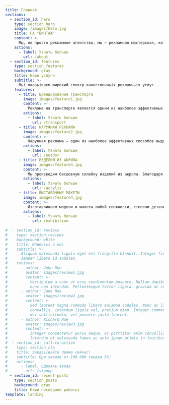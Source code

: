 ```yaml
---
title: Главная
sections:
  - section_id: hero
    type: section_hero
    image: /images/hero.jpg
    title: РА "ВИНТАЖ"
    content: >-
      Мы, не просто рекламное агентство, мы – рекламная мастерская, которая создаёт красивые эксклюзивные изделия из акрила, оргстекла, ПВХ и литого поликарбоната.
    actions:
      - label: Узнать больше
        url: /about
  - section_id: features
    type: section_features
    background: gray
    title: Наши услуги
    subtitle: >-
      Мьі оказьіваем широкий спектр качественньіх рекламньіх услуг.
    features:
      - title: Брендирование транспорта
        image: images/feature1.jpg
        content: >-
          Реклама на транспорте является одним из наиболее эффективных и дешевых методов рекламы товаров и услуг. С помощью оклейки плёнкой можно преобразовать весь автопарк Вашей компании в передвижной рекламный носитель, который будет работать 24 часа в сутки.
        actions:
          - label: Узнать больше
            url: /transport
      - title: НАРУЖНАЯ РЕКЛАМА
        image: images/feature2.jpg
        content: >-
          Наружная реклама — один из наиболее эффективных способов выделиться на фоне конкурентов и оптимальный инструмент для достижения поставленных целей.
        actions:
          - label: Узнать больше
            url: /outdor
      - title: ИЗДЕЛИЯ ИЗ АКРИЛА
        image: images/feature3.jpg
        content: >-
          Мы производим бесшовную склейку изделий из акрила. Благодаря качественной склейке акрила различными видами клеев (двухкомпонентными ,УФ клеями) с последующей обработкой шва, он становится практически невидимым и придает изделию вид монолитности.
        actions:
          - label: Узнать больше
            url: /acrylic
      - title: ВЫСТАВОЧНЫЕ МАКЕТЫ
        image: images/feature4.jpg
        content: >-
          Изготавливаем модели и макеты любой сложности, степени деталировки и масштаба. Выставочные макеты, музейные модели и диорамы, архитектурные, ландшафтные планы территории.
        actions:
          - label: Узнать больше
            url: /exhibition
            
#  - section_id: reviews
#    type: section_reviews
#    background: white
#    title: Клиентьі о нас
#    subtitle: >-
#      Aliquam malesuada ligula eget est fringilla blandit. Integer finibus
#      semper libero id sodales. 
#    reviews:
#      - author: John Doe
#        avatar: images/review1.jpg
#        content: >-
#          Vestibulum a nunc ut eros condimentum posuere. Nullam dapibus quis
#          nunc non interdum. Pellentesque tortor ligula, gravida ac commodo eu.
#      - author: Jane Roe
#        avatar: images/review2.jpg
#        content: >-
#          Sed laoreet magna commodo libero euismod sodales. Nunc ac libero
#          convallis, interdum ligula vel, pretium diam. Integer commodo sem at
#          dui sollicitudin, vel posuere justo laoreet.
#      - author: Richard Roe
#        avatar: images/review3.jpg
#        content: >-
#          Integer consectetur purus neque, ac porttitor enim convallis vitae.
#          Interdum et malesuada fames ac ante ipsum primis in faucibus.
#  - section_id: call-to-action
#    type: section_cta
#    title: Заказьівайте прямо сейчас!
#    subtitle: При заказе от 100 000 скидка 5%!
#    actions:
#      - label: Сделать заказ
#        url: /signup
  - section_id: recent-posts
    type: section_posts
    background: gray
    title: Наши последние работьі
template: landing
---
```

